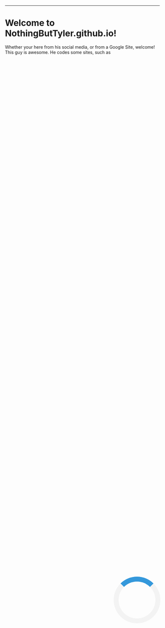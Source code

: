 <body><div class="topnav">
 <meta name="viewport" content="width=device-width, initial-scale=1" />
<style>
/* Center the loader */
#loader {
  position: absolute;
  left: 50%;
  top: 50%;
  z-index: 1;
  width: 120px;
  height: 120px;
  margin: -76px 0 0 -76px;
  border: 16px solid #f3f3f3;
  border-radius: 50%;
  border-top: 16px solid #3498db;
  -webkit-animation: spin 2s linear infinite;
  animation: spin 2s linear infinite;
}

@-webkit-keyframes spin {
  0% { -webkit-transform: rotate(0deg); }
  100% { -webkit-transform: rotate(360deg); }
}

@keyframes spin {
  0% { transform: rotate(0deg); }
  100% { transform: rotate(360deg); }
}

/* Add animation to "page content" */
.animate-bottom {
  position: relative;
  -webkit-animation-name: animatebottom;
  -webkit-animation-duration: 1s;
  animation-name: animatebottom;
  animation-duration: 1s
}

@-webkit-keyframes animatebottom {
  from { bottom:-100px; opacity:0 } 
  to { bottom:0px; opacity:1 }
}

@keyframes animatebottom { 
  from{ bottom:-100px; opacity:0 } 
  to{ bottom:0; opacity:1 }
}

#myDiv {
  display: none;
  text-align: center;
}
</style>
</head>
<body onload="myFunction()" style="margin:0;">
<!--loading setup-->
<div id="loader"></div>

<div style="display:none;" id="myDiv" class="animate-bottom">
<!--end of loading setup-->
  <!--indicator if your offline-->
  
<script>

window.addEventListener("online", function() {
  alert("You are online now!");
});

window.addEventListener("offline", function() {
  alert("You are offline!\nPlease check your internet connection and try again.");
});


if (navigator.onLine) {
  console.log("You are online");
} else {
  console.log("You are offline");
}

</script>

  <!--Scroller-->
  <style>
/* width */
::-webkit-scrollbar {
  width: 10px;
}

/* Track */
::-webkit-scrollbar-track {
  background: #808080;
}

/* Handle */
::-webkit-scrollbar-thumb {
  background: #0000FF;
}

/* Handle on hover */
::-webkit-scrollbar-thumb:hover {
  background: #00ffff;
}
</style>
<!--end of scroller-->
<div class="Main-Container">
 
 <a class="active" href="/" title="NothingButTyler.github.io"><image src="https://avatars.githubusercontent.com/u/149272952?v=4" title="NothingButTyler.github.io" alt="nothingbuttyler github profile picture"></image></a>
    
  <a class="active" href="/" title="NothingButTyler.github.io">Home</a>
  <a class="active" href="/redirectorapps/" title="Social Media that NothingButTyler has right now.">Social Media</a>
  <a href="/contactus/" title="Contact Us ONLY for certain questions or comments. NO ASKING FOR ROBUX OR ANY OTHER INNAPROPERATE THINGS. Thank you.">Contact</a>
  <a href="/about/" title="See what's about NothingButTyler. Personal stuff about NothingButTyler is not available on this page or any other page.">About NothingButTyler</a>
</div>
</div>
</div>
</div>
</div>
</div>
</div>
</div>
</div>
</div>
</div>
</div>
</div>
</div>
</div>
</div>
</div>
</div>
</div>
</div>
</div>
</div>
</div>
</div>
</div>

<!--Container-->
<hr></hr>
<h1>Welcome to NothingButTyler.github.io!</h1>
<p>Whether your here from his social media, or from a Google Site, welcome! This guy is awesome. He codes some sites, such as <a href="/valodoka/" </p>
</body>
